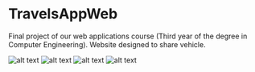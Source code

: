 # TravelsAppWeb

Final project of our web applications course (Third year of the degree in Computer Engineering). 
Website designed to share vehicle.

![alt text](http://www.subeimagenes.com/img/captura-de-pantalla-2017-06-25-15-20-54-1748968.png)
![alt text](http://www.subeimagenes.com/img/captura-de-pantalla-2017-06-25-15-21-26-1748969.png)
![alt text](http://www.subeimagenes.com/img/captura-de-pantalla-2017-06-25-15-24-11-1748974.png)
![alt text](http://www.subeimagenes.com/img/captura-de-pantalla-2017-06-25-15-24-32-1748975.png)
